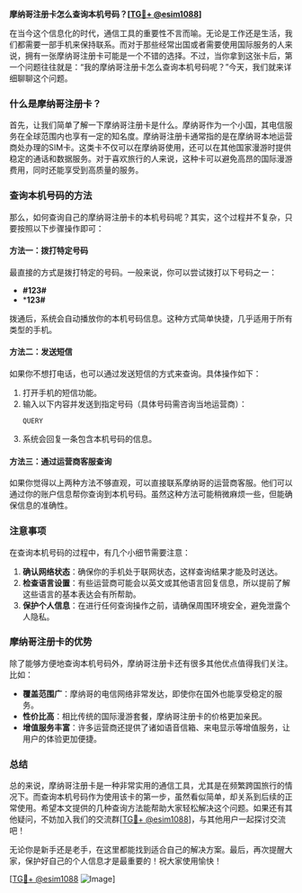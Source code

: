 **摩纳哥注册卡怎么查询本机号码？[[TG💪+ @esim1088](https://t.me/s/esim1088)]**

在当今这个信息化的时代，通信工具的重要性不言而喻。无论是工作还是生活，我们都需要一部手机来保持联系。而对于那些经常出国或者需要使用国际服务的人来说，拥有一张摩纳哥注册卡可能是一个不错的选择。不过，当你拿到这张卡后，第一个问题往往就是：“我的摩纳哥注册卡怎么查询本机号码呢？”今天，我们就来详细聊聊这个问题。

### 什么是摩纳哥注册卡？

首先，让我们简单了解一下摩纳哥注册卡是什么。摩纳哥作为一个小国，其电信服务在全球范围内也享有一定的知名度。摩纳哥注册卡通常指的是在摩纳哥本地运营商处办理的SIM卡。这类卡不仅可以在摩纳哥使用，还可以在其他国家漫游时提供稳定的通话和数据服务。对于喜欢旅行的人来说，这种卡可以避免高昂的国际漫游费用，同时还能享受到高质量的服务。

### 查询本机号码的方法

那么，如何查询自己的摩纳哥注册卡的本机号码呢？其实，这个过程并不复杂，只要按照以下步骤操作即可：

#### 方法一：拨打特定号码

最直接的方式是拨打特定的号码。一般来说，你可以尝试拨打以下号码之一：
- **#123#**
- ***123#**

拨通后，系统会自动播放你的本机号码信息。这种方式简单快捷，几乎适用于所有类型的手机。

#### 方法二：发送短信

如果你不想打电话，也可以通过发送短信的方式来查询。具体操作如下：
1. 打开手机的短信功能。
2. 输入以下内容并发送到指定号码（具体号码需咨询当地运营商）：
   ```
   QUERY
   ```
3. 系统会回复一条包含本机号码的信息。

#### 方法三：通过运营商客服查询

如果你觉得以上两种方法不够直观，可以直接联系摩纳哥的运营商客服。他们可以通过你的账户信息帮你查询到本机号码。虽然这种方法可能稍微麻烦一些，但能确保信息的准确性。

### 注意事项

在查询本机号码的过程中，有几个小细节需要注意：
1. **确认网络状态**：确保你的手机处于联网状态，这样查询结果才能及时送达。
2. **检查语言设置**：有些运营商可能会以英文或其他语言回复信息，所以提前了解这些语言的基本表达会有所帮助。
3. **保护个人信息**：在进行任何查询操作之前，请确保周围环境安全，避免泄露个人隐私。

### 摩纳哥注册卡的优势

除了能够方便地查询本机号码外，摩纳哥注册卡还有很多其他优点值得我们关注。比如：
- **覆盖范围广**：摩纳哥的电信网络非常发达，即使你在国外也能享受稳定的服务。
- **性价比高**：相比传统的国际漫游套餐，摩纳哥注册卡的价格更加亲民。
- **增值服务丰富**：许多运营商还提供了诸如语音信箱、来电显示等增值服务，让用户的体验更加便捷。

### 总结

总的来说，摩纳哥注册卡是一种非常实用的通信工具，尤其是在频繁跨国旅行的情况下。而查询本机号码作为使用该卡的第一步，虽然看似简单，却关系到后续的正常使用。希望本文提供的几种查询方法能帮助大家轻松解决这个问题。如果还有其他疑问，不妨加入我们的交流群[[TG💪+ @esim1088](https://t.me/s/esim1088)]，与其他用户一起探讨交流吧！

无论你是新手还是老手，在这里都能找到适合自己的解决方案。最后，再次提醒大家，保护好自己的个人信息才是最重要的！祝大家使用愉快！

[[TG💪+ @esim1088](https://t.me/s/esim1088) ![Image](https://i.postimg.cc/4NQfJmqS/Snipaste-2025-05-13-00-14-12.png)]